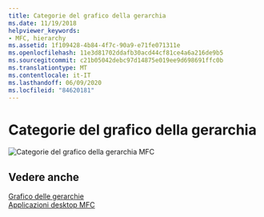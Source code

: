 ```yaml
---
title: Categorie del grafico della gerarchia
ms.date: 11/19/2018
helpviewer_keywords:
- MFC, hierarchy
ms.assetid: 1f109428-4b84-4f7c-90a9-e71fe071311e
ms.openlocfilehash: 11e3d81702ddafb30acd44cf81ce4a6a216de9b5
ms.sourcegitcommit: c21b05042debc97d14875e019ee9d698691ffc0b
ms.translationtype: MT
ms.contentlocale: it-IT
ms.lasthandoff: 06/09/2020
ms.locfileid: "84620181"
---
```

# <a name="hierarchy-chart-categories"></a>Categorie del grafico della gerarchia

![Categorie del grafico della gerarchia MFC](../mfc/media/vc369r1.png "Categorie del grafico della gerarchia di MFC")

## <a name="see-also"></a>Vedere anche

[Grafico delle gerarchie](hierarchy-chart.md)<br/>
[Applicazioni desktop MFC](mfc-desktop-applications.md)
